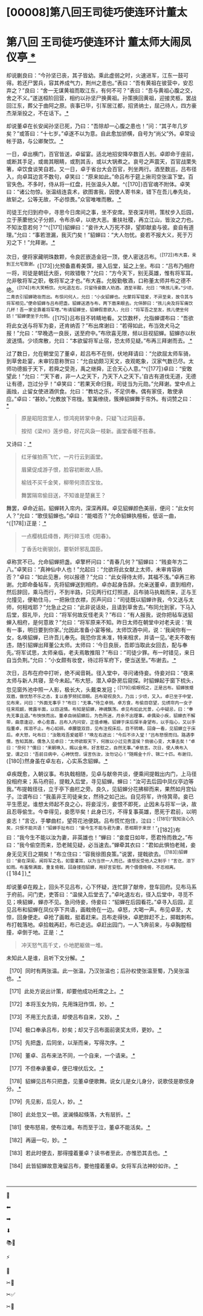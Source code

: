 # [00008]第八回王司徒巧使连环计董太

# 第八回 王司徒巧使连环计 董太师大闹凤仪亭[  *  ](siyuan://blocks/20241123143349-uwv439b?focus=1)

却说蒯良曰：“今孙坚已丧，其子皆幼。乘此虚弱之时，火速进军，江东一鼓可得。若还尸罢兵，容其养成气力，荆州之患也。”表曰：“吾有黄祖在彼营中，安忍弃之？”良曰：“舍一无谋黄祖而取江东，有何不可？”表曰：“吾与黄祖心腹之交，舍之不义。”遂送桓阶回营，相约以孙坚尸换黄祖。孙策换回黄祖，迎接灵柩，罢战回江东，葬父于曲阿之原。丧事已毕，引军居江都，招贤纳士，屈己待人，四方豪杰渐渐投之，不在话下。[  *  ](siyuan://blocks/20241123143349-1rhcsl7?focus=1)

却说董卓在长安闻孙坚已死，乃曰：“吾除却一心腹之患也！”问：“其子年几岁矣？”或答曰：“十七岁。”卓遂不以为意。自此愈加骄横，自号为“尚父”外。卓常设帐于路，与公卿聚饮。[  *  ](siyuan://blocks/20241123143349-etjlgjy?focus=1)

一日，卓出横门，百官皆送，卓留宴。适北地招安降卒数百人到。卓即命于座前，或断其手足，或凿其眼睛，或割其舌，或以大锅煮之。哀号之声震天，百官战栗失箸，卓饮食谈笑自若。又一日，卓于省台大会百官，列坐两行。酒至数巡，吕布径入，向卓耳边言不数句，卓笑曰：“原来如此。”命吕布于筵上揪司空张温下堂。百官失色。不多时，侍从将一红盘，托张温头入献。^(〚170〛)百官魂不附体。卓笑曰：“诸公勿惊。张温结连袁术，欲图害我，因使人寄书来，错下在吾儿奉先处，故斩之。公等无故，不必惊畏。”众官唯唯而散。[  *  ](siyuan://blocks/20241123143349-exiu757?focus=1)

司徒王允归到府中，寻思今日席间之事，坐不安席。至夜深月明，策杖步入后园，立于荼䕷他父子分颜，令布杀卓，以绝大恶。重扶社稷，再立江山，皆汝之力也。不知汝意若何？”^(〚171〛)貂蝉曰：“妾许大人万死不辞，望即献妾与彼。妾自有道理。”允曰：“事若泄漏，我灭门矣！”貂蝉曰：“大人勿忧。妾若不报大义，死于万刃之下！”允拜谢。[  *  ](siyuan://blocks/20241123143349-07n71hz?focus=1)

次日，便将家藏明珠数颗，令良匠嵌造金冠一顶，使人密送吕布。<sup>(〚172〛)布大喜，亲到王允宅致谢。</sup>(〚173〛)允预备嘉肴美馔，接入后堂，延之上坐。布曰：“吕布乃相府一将，司徒是朝廷大臣，何故错敬？”允曰：“方今天下，别无英雄，惟有将军耳。允非敬将军之职，敬将军之才也。”布大喜。允殷勤敬酒，口称董太师并布之德不绝。<sup>(〚174〛)布大笑畅饮。允叱退左右，只留侍妾数人劝酒。酒至半酣，允曰：“唤孩儿来。”少顷，二青衣引貂蝉艳妆而出。布惊问何人，允曰：“小女貂蝉也。允蒙将军错爱，不异至亲，故令其与将军相见。”便命貂蝉与吕布把盏。貂蝉送酒与布，两下眉来眼去。允佯醉曰：“孩儿央及将军痛饮几杯！吾一家全靠着将军哩。”布请貂蝉坐，貂蝉假意欲入，允曰：“将军吾之至友，孩儿便坐何妨！”貂蝉便坐于允侧。</sup>(〚175〛)吕布目不转睛地看。又饮数杯，允指蝉谓布曰：“吾欲将此女送与将军为妾，还肯纳否？”布出席谢曰：“若得如此，布当效犬马之报！”允曰：“早晚选一良辰，送至府中。”布欣喜无限，频以目视貂蝉。貂蝉亦以秋波送情。少顷席散，允曰：“本欲留将军止宿，恐太师见疑。”布再三拜谢而去。[  *  ](siyuan://blocks/20241123143349-99cq6ue?focus=1)

过了数日，允在朝堂见了董卓，趁吕布不在侧，伏地拜请曰：“允欲屈太师车骑，到草舍赴宴，未审钧意称贺曰：“允自幼颇习天文，夜观乾象，汉家气数已尽。太师功德振于天下，若舜之受尧，禹之继舜，正合天心人意。”^(〚177〛)卓曰：“安敢望此！”允曰：“‘天下者，非一人之天下，乃天下人之天下。’自古有道伐无道，无德让有德，岂过分乎！”卓笑曰：“若果天命归我，司徒当为元勋。”允拜谢。堂中点上画烛，止留女使进酒供食。允曰：“教坊之乐，不足供奉。偶有家伎，敢使承应。”卓曰：“甚妙。”允教放下帘栊。笙簧缭绕，簇捧貂蝉舞于帘外。有词赞之曰：[  *  ](siyuan://blocks/20241123143349-jgfc6t0?focus=1)

> 原是昭阳宫里人，惊鸿宛转掌中身。只疑飞过洞庭春。
>
> 按彻《梁州》莲步稳，好花风袅一枝新。画堂香暖不胜春。

又诗曰：[  *  ](siyuan://blocks/20241123143349-ccuyzvb?focus=1)

> 红牙催拍燕飞忙，一片行云到画堂。
>
> 眉黛促成游子恨，脸容初断故人肠。
>
> 榆钱不买千金笑，柳带何须百宝妆。
>
> 舞罢隔帘偷目送，不知谁是楚襄王？

舞罢，卓命近前。貂蝉转入帘内，深深再拜。卓见貂蝉颜色美丽，便问：“此女何人？”允曰：“歌伎貂蝉也。”卓曰：“能唱否？”允命貂蝉执檀板，低讴一曲，^(〚178〛)正是：[  *  ](siyuan://blocks/20241123143349-8v4ug8v?focus=1)

> 一点樱桃启绛唇，两行碎玉喷《阳春》。
>
> 丁香舌吐衠钢剑，要斩奸邪乱国臣。

卓称赏不已。允命貂蝉把盏。卓擎杯问曰：“青春几何？”貂蝉曰：“贱妾年方二八。”卓笑曰：“真神仙中人也！”允起曰：“允欲将此女献上太师，未审肯容纳否？”卓曰：“如此见惠，何以报德？”允曰：“此女得侍太师，其福不浅。”卓再三称谢。允即命备毡车，先将貂蝉送到相府。卓亦起身告辞。允亲送董卓，直到相府，然后辞回，乘马而行，不到半路，只见两行红灯照道，吕布骑马执戟而来，正与王允撞见，便勒住马，一把揪住衣襟，厉声问曰：“司徒既以貂蝉许我，今又送与太师，何相戏耶？”允急止之曰：“此非说话处，且请到草舍去。”布同允到家，下马入后堂，叙礼毕，允曰：“将军何故反怪老夫？”布曰：“有人报我，说你把毡车送貂蝉入相府，是何意故？”允曰：“将军原来不知。昨日太师在朝堂中对老夫说：‘我有一事，明日要到你家。’允因此准备小宴等候。太师饮酒中间，说：‘我闻你有一女，名唤貂蝉，已许吾儿奉先。我恐你言未准，特来相求，并请一见。’老夫不敢有违，随引貂蝉出拜董公太师。太师曰：‘今日良辰，吾即当取此女回去，配与奉先。’将军试思，太师亲临，老夫焉敢推阻？”布曰：“司徒少罪。布一时错见，来日自当负荆。”允曰：“小女颇有妆奁，待过将军府下，便当送至。”布谢去。[  *  ](siyuan://blocks/20241123143349-wrt0xjl?focus=1)

次日，吕布在府中打听，绝不闻音耗。径入堂中，寻问诸侍妾。侍妾对曰：“夜来太师与新人共寝，至今未起。”布大怒，潜入卓卧房后窥探。时貂蝉起于窗下梳头，忽见窗外池中照一人影，极长大，头戴束发冠；<sup>(〚179〛)偷眼视之，正是吕布。貂蝉故蹙双眉，做忧愁不乐之态，复以香罗频拭泪眼。吕布窥视良久，乃出；少顷，又入。卓已坐于中堂，见布来，问曰：“外面无事乎？”布曰：“无事。”侍立卓侧。卓方食，布偷目窃望，见绣帘内一女子往来观觑，微露半面，以目送情。布知是貂蝉，神魂飘荡。卓见布如此光景，心中疑忌，曰：“奉先无事且退。”布怏怏而出。董卓自纳貂蝉后，为色所迷，月余不出理事。卓偶染小疾，貂蝉衣不解带，曲意逢迎，卓心愈喜。吕布入内问安，正值卓睡。貂蝉于床后探半身望布，以手指心，又以手指董卓，挥泪不止。布心如碎。卓朦胧双目，见布注视床后，目不转睛，回身一看，见貂蝉立于床后。卓大怒，叱布曰：“汝敢戏吾爱姬耶！”唤左右逐出：“今后不许入堂！”吕布怒恨而归。路遇李儒，告知其故。儒急入见卓曰：“太师欲取天下，何故以小过见责温侯？倘彼心变，大事去矣！”卓曰：“奈何？”儒曰：“来朝唤入，赐以金帛，好言慰之，自然无事。”卓依言。次日，使人唤布入堂，谓之曰：“吾前日病中，心神恍惚，误言伤汝，汝勿记心！”随赐金十斤、锦二十匹。布谢归，</sup>(〚180〛)然身虽在卓左右，心实系念貂蝉。[  *  ](siyuan://blocks/20241123143349-l79ql7h?focus=1)

卓疾既愈，入朝议事。布执戟相随，见卓与献帝共谈，便乘间提戟出内门，上马径投相府来；系马府前，提戟入后堂，寻见貂蝉。蝉曰：“汝可去后园中凤仪亭边等我。”布提戟径往，立于亭下曲栏之旁。良久，见貂蝉分花拂柳而来，果然如月宫仙子。泣谓布曰：“我虽非王司徒亲女，然待之如己出。自见将军，许侍箕帚。妾已平生愿足。谁想太师起不良之心，将妾淫污，妾恨不即死，止因未与将军一诀，故且忍辱偷生。今幸得见，妾愿毕矣！此身已污，不得复事英雄，愿死于君前，以明妾志！”言讫，手攀曲栏，望荷花池便跳。吕布慌忙抱住，泣曰：<sup>(〚181〛)“我知汝心久矣，只恨不能共语！”貂蝉手扯布曰：“妾今生不能与君为妻，愿相期于来世！”</sup>(〚182〛)布曰：“我今生不能以汝为妻，非英雄也！”蝉曰：“妾度日如年，愿君怜而救之。”布曰：“我今偷空而来，恐老贼见疑，必当速去。”蝉牵其衣曰：“君如此惧怕老贼，妾身无见天日之期矣！”布立住曰：“容我徐图良策。”说罢，提戟欲去。<sup>(〚183〛)貂蝉曰：“妾在深闺，闻将军之名，如雷灌耳，以为当世一人而已。谁想反受他人之制乎！”言讫，泪下如雨。布羞惭满面，重复倚戟，回身搂抱貂蝉，用好言安慰。两个偎偎倚倚，不忍相离。</sup>(〚184〛)[  *  ](siyuan://blocks/20241123143349-5ghbwpv?focus=1)

却说董卓在殿上，回头不见吕布，心下怀疑，连忙辞了献帝，登车回府。见布马系于府前。问门吏，吏答曰：“温侯入后堂去了。”卓叱退左右，径入后堂中，寻觅不见；唤貂蝉，蝉亦不见。急问侍妾，侍妾曰：“貂蝉在后园看花。”卓寻入后园，正见吕布和貂蝉在凤仪亭下共语，画戟倚在一边。卓怒，大喝一声。布见卓至，大惊，回身便走。卓抢了画戟，挺着赶来。吕布走得快，卓肥胖赶不上，掷戟刺布。布打戟落地。卓拾戟再赶，布已走远。卓赶出园门，一人飞奔前来，与卓胸膛相撞，卓倒于地。正是：[  *  ](siyuan://blocks/20241123143349-rbbr0xx?focus=1)

> 冲天怒气高千丈，仆地肥躯做一堆。

未知此人是谁，且听下文分解。[  *  ](siyuan://blocks/20241123143349-0wqcnde?focus=1)

〚170〛同时有两张温。此一张温，乃汉张温也；后孙权使张温至蜀，乃吴张温也。[  *  ](siyuan://blocks/20241123143349-9kta85c?focus=1)

〚171〛此处方说出计策，却要他成功衽席之上。[  *  ](siyuan://blocks/20241123143349-50cs1qn?focus=1)

〚172〛本将玉女为钩，先用珠冠作饵，妙。[  *  ](siyuan://blocks/20241123143349-7b5mh7k?focus=1)

〚173〛不用王允去请，却使吕布自来，又妙。[  *  ](siyuan://blocks/20241123143349-j19m8wa?focus=1)

〚174〛极口奉承吕布，妙矣；却又于吕布面前褒奖太师，更妙。[  *  ](siyuan://blocks/20241123143349-pjc62jj?focus=1)

〚175〛先把盏，后同坐，以渐而亲，写得次序。[  *  ](siyuan://blocks/20241123143349-jub9zuh?focus=1)

〚176〛董卓、吕布来法不同，一个自来，一个请来。[  *  ](siyuan://blocks/20241123143349-657z748?focus=1)

〚177〛不但奉承董卓，便已埋伏后文。[  *  ](siyuan://blocks/20241123143349-jxytlyi?focus=1)

〚178〛貂蝉见吕布只把盏，见董卓便歌舞。说女儿是女儿身分，说歌伎是歌伎身分。[  *  ](siyuan://blocks/20241123143349-964dgg1?focus=1)

〚179〛先见影，后见人，妙。[  *  ](siyuan://blocks/20241123143349-rkj4lxz?focus=1)

〚180〛此处忽又一顿。波澜倏起倏落，大有层折。[  *  ](siyuan://blocks/20241123143349-iykexz8?focus=1)

〚181〛使布怒易，使布泣难。布而至于泣，董卓不能活矣。[  *  ](siyuan://blocks/20241123143349-u1fsj1g?focus=1)

〚182〛再逼一句，妙。[  *  ](siyuan://blocks/20241123143349-tddtlcd?focus=1)

〚183〛若此时便去，那得撞着董卓？读书者至此，亦惟恐其去也。[  *  ](siyuan://blocks/20241123143349-w282dk1?focus=1)

〚184〛此皆貂蝉故意淹留吕布，要他撞着董卓。女将军兵法神妙如许。[  *  ](siyuan://blocks/20241123143349-orgu349?focus=1)

‍

---

📜

⬅

➡

⬇

📚📖

⚡

🚫

✂📜

✂✅

✂📌
